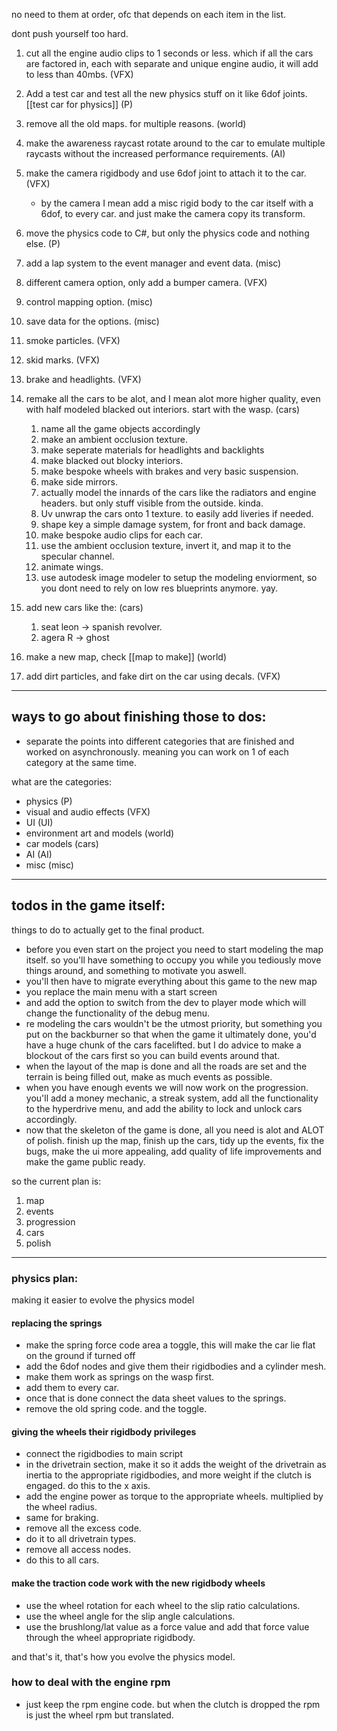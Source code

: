 
no need to them at order, ofc that depends on each item in the list.

dont push yourself too hard.

1. cut all the engine audio clips to 1 seconds or less. which if all the cars are factored in, each with separate and unique engine audio, it will add to less than 40mbs. (VFX)
2. Add a test car and test all the new physics stuff on it like 6dof joints. [[test car for physics]] (P)
3. remove all the old maps. for multiple reasons. (world)
4. make the awareness raycast rotate around to the car to emulate multiple raycasts without the increased performance requirements. (AI)
5. make the camera rigidbody and use 6dof joint to attach it to the car. (VFX)
	- by the camera I mean add a misc rigid body to the car itself with a 6dof, to every car. and just make the camera copy its transform.
6. move the physics code to C#, but only the physics code and nothing else. (P)
7. add a lap system to the event manager and event data. (misc)
8. different camera option, only add a bumper camera. (VFX)
9. control mapping option. (misc)
10. save data for the options. (misc)
11. smoke particles. (VFX)
12. skid marks. (VFX)
13. brake and headlights. (VFX)
14. remake all the cars to be alot, and I mean alot more higher quality, even with half modeled blacked out interiors. start with the wasp.  (cars)
	1. name all the game objects accordingly
	2. make an ambient occlusion texture.
	3. make seperate materials for headlights and backlights
	4. make blacked out blocky interiors.
	5. make bespoke wheels with brakes and very basic suspension.
	6. make side mirrors.
	7. actually model the innards of the cars like the radiators and engine headers. but only stuff visible from the outside. kinda.
	8. Uv unwrap the cars onto 1 texture. to easily add liveries if needed.
	9. shape key a simple damage system, for front and back damage.
	10. make bespoke audio clips for each car.
	11. use the ambient occlusion texture, invert it, and map it to the specular channel.
	12. animate wings.
	13. use autodesk image modeler to setup the modeling enviorment, so you dont need to rely on low res blueprints anymore. yay.
	
15. add new cars like the: (cars)
	1. seat leon -> spanish revolver.
	2. agera R -> ghost
	   
16. make a new map, check [[map to make]] (world)
17. add dirt particles, and fake dirt on the car using decals. (VFX)

---
## ways to go about finishing those to dos:

- separate the points into different categories that are finished and worked on asynchronously. meaning you can work on 1 of each category at the same time.

what are the categories:
- physics (P)
- visual and audio effects (VFX)
- UI (UI)
- environment art and models (world)
- car models (cars)
- AI (AI)
- misc (misc)

---

## todos in the game itself:

things to do to actually get to the final product.

- before you even start on the project you need to start modeling the map itself. so you'll have something to occupy you while you tediously move things around, and something to motivate you aswell.
- you'll then have to migrate everything about this game to the new map
- you replace the main menu with a start screen
- and add the option to switch from the dev to player mode which will change the functionality of the debug menu.
- re modeling the cars wouldn't be the utmost priority, but something you put on the backburner so that when the game it ultimately done, you'd have a huge chunk of the cars facelifted. but I do advice to make a blockout of the cars first so you can build events around that.
- when the layout of the map is done and all the roads are set and the terrain is being filled out, make as much events as possible.
- when you have enough events we will now work on the progression. you'll add a money mechanic, a streak system, add all the functionality to the hyperdrive menu, and add the ability to lock and unlock cars accordingly.
- now that the skeleton of the game is done, all you need is alot and ALOT of polish. finish up the map, finish up the cars, tidy up the events, fix the bugs, make the ui more appealing, add quality of life improvements and make the game public ready.

so the current plan is:
1. map
2. events
3. progression
4. cars
5. polish


---
### physics plan:

making it easier to evolve the physics model
#### replacing the springs

- make the spring force code area a toggle, this will make the car lie flat on the ground if turned off
- add the 6dof nodes and give them their rigidbodies and a cylinder mesh.
- make them work as springs on the wasp first.
- add them to every car.
- once that is done connect the data sheet values to the springs.
- remove the old spring code. and the toggle.

#### giving the wheels their rigidbody privileges

- connect the rigidbodies to main script
- in the drivetrain section, make it so it adds the weight of the drivetrain as inertia to the appropriate rigidbodies, and more weight if the clutch is engaged. do this to the x axis.
- add the engine power as torque to the appropriate wheels. multiplied by the wheel radius.
- same for braking.
- remove all the excess code.
- do it to all drivetrain types.
- remove all access nodes.
- do this to all cars.

#### make the traction code work with the new rigidbody wheels

- use the wheel rotation for each wheel to the slip ratio calculations.
- use the wheel angle for the slip angle calculations.
- use the brushlong/lat value as a force value and add that force value through the wheel appropriate rigidbody.

and that's it, that's how you evolve the physics model.

### how to deal with the engine rpm
- just keep the rpm engine code. but when the clutch is dropped the rpm is just the wheel rpm but translated.
